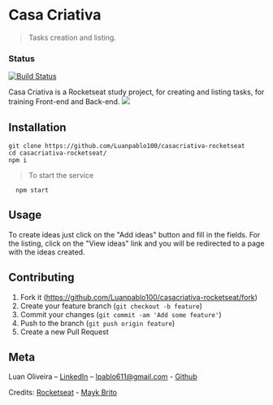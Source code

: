 # Casa Criativa
> Tasks creation and listing.

### Status

[![Build Status](https://travis-ci.com/Luanpablo100/casacriativa-rocketseat.svg?branch=master)](https://travis-ci.com/Luanpablo100/casacriativa-rocketseat)

Casa Criativa is a Rocketseat study project, for creating and listing tasks, for training Front-end and Back-end.
![](https://cnt-05.content-na.drive.amazonaws.com/cdproxy/templink/8dz_XQxwgypvdkDdgk7rbTeJFDnLkPAnwHCtfcbd3lceJxFPc?viewBox=1371%2C673)
## Installation

```
git clone https://github.com/Luanpablo100/casacriativa-rocketseat
cd casacriativa-rocketseat/
npm i
```
> To start the service
```
  npm start
```
## Usage

To create ideas just click on the "Add ideas" button and fill in the fields.
For the listing, click on the "View ideas" link and you will be redirected to a page with the ideas created.

## Contributing

1. Fork it (<https://github.com/Luanpablo100/casacriativa-rocketseat/fork>)
2. Create your feature branch (`git checkout -b feature`)
3. Commit your changes (`git commit -am 'Add some feature'`)
4. Push to the branch (`git push origin feature`)
5. Create a new Pull Request

## Meta
Luan Oliveira – [LinkedIn](https://www.linkedin.com/in/luan-oliveira-713159198/) – lpablo611@gmail.com - [Github](https://github.com/Luanpablo100)

Credits: [Rocketseat](https://rocketseat.com.br/) - [Mayk Brito](https://github.com/maykbrito)

